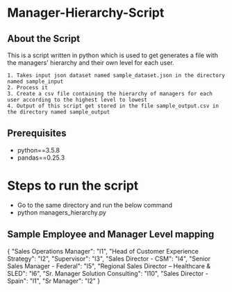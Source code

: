 # Manager-Hierarchy-Script

## About the Script

This is a script written in python which is used to get generates a file with the managers' hierarchy and their own level for each user.

    1. Takes input json dataset named sample_dataset.json in the directory named sample_input
    2. Process it
    3. Create a csv file containing the hierarchy of managers for each user according to the highest level to lowest
    4. Output of this script get stored in the file sample_output.csv in the directory named sample_output

## Prerequisites
- python==3.5.8
- pandas==0.25.3

# Steps to run the script

- Go to the same directory and run the below command
- python managers_hierarchy.py


## Sample Employee and Manager Level mapping
{
  "Sales Operations Manager": "l1",
  "Head of Customer Experience Strategy": "l2",
  "Supervisor": "l3",
  "Sales Director - CSM": "l4",
  "Senior Sales Manager - Federal": "l5",
  "Regional Sales Director – Healthcare & SLED": "l6",
  "Sr. Manager Solution Consulting": "l10",
  "Sales Director - Spain": "l1",
  "Sr Manager": "l2"
}
